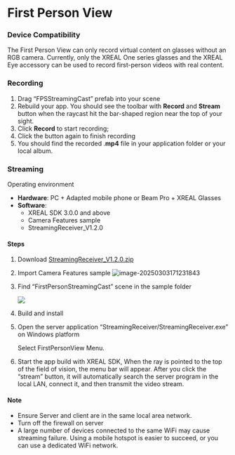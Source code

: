 # First Person View

### Device Compatibility

The First Person View can only record virtual content on glasses without an RGB camera. Currently, only the XREAL One series glasses and the XREAL Eye accessory can be used to record first-person videos with real content.

### Recording 

1. Drag “FPSStreamingCast” prefab into your scene
2. Rebuild your app. You should see the toolbar with **Record** and **Stream** button when the raycast hit the bar-shaped region near the top of your sight.
3. Click **Record** to start recording;
4. Click the button again to finish recording
5. You should find the recorded .**mp4** file in your application folder or your local album.

### Streaming

 Operating environment

- **Hardware**: PC + Adapted mobile phone or Beam Pro + XREAL Glasses
- **Software**: 
   - XREAL SDK 3.0.0 and above
   - Camera Features sample
   - StreamingReceiver_V1.2.0


#### Steps

1. Download [StreamingReceiver_V1.2.0.zip](https://nreal-public.nreal.ai/plugins/StreammingReceiver_v1.2.0.zip)

2. Import Camera Features sample
   ![image-20250303171231843](https://pub-8dffc52979c34362aa2dbe3a43f0792a.r2.dev/image-20250303171231843.png)  

3. Find  “FirstPersonStreamingCast” scene in the sample folder

   <img src="https://pub-8dffc52979c34362aa2dbe3a43f0792a.r2.dev/image-20250303171454087.png"/>

4. Build and install

5. Open the server application “StreamingReceiver/StreamingReceiver.exe” on Windows platform

   Select FirstPersonView Menu.

6. Start the app build with XREAL SDK, When the ray is pointed to the top of the field of vision, the menu bar will appear. After you click the “stream” button, it will automatically search the server program in the local LAN, connect it, and then transmit the video stream. 

#### Note

- Ensure Server and client are in the same local area network.
- Turn off the firewall on server
- A large number of devices connected to the same WiFi may cause streaming failure. Using a mobile hotspot is easier to succeed, or you can use a dedicated WiFi network.
